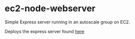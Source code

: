 # ec2-node-webserver

Simple Express server running in an autoscale group on EC2.

Deploys the express server found [here](https://github.com/niklas-palm/simple-express-server.git)
